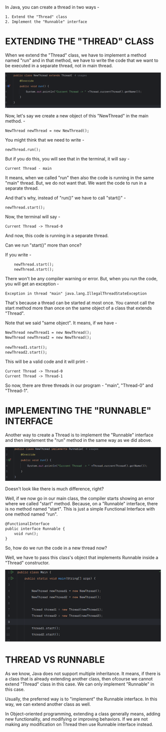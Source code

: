 In Java, you can create a thread in two ways - 

    1. Extend the "Thread" class
    2. Implement the "Runnable" interface

# EXTENDING THE "THREAD" CLASS

When we extend the "Thread" class, we have to implement a method named "run" and in that method, we have to write the code that we want to be executed in a separate thread, not in main thread.

![alt text](image-3.png)

Now, let's say we create a new object of this "NewThread" in the main method. -

    NewThread newThread = new NewThread();

You might think that we need to write - 

    newThread.run();

But if you do this, you will see that in the terminal, it will say - 

    Current Thread - main

It means, when we called "run" then also the code is running in the same "main" thread. But, we do not want that. We want the code to run in a separate thread.

And that's why, instead of "run()" we have to call "start()" - 

    newThread.start();

Now, the terminal will say - 

    Current Thread -> Thread-0

And now, this code is running in a separate thread.

Can we run "start()" more than once?

If you write -

        newThread.start();
        newThread.start();

There won't be any compiler warning or error. But, when you run the code, you will get an exception - 

    Exception in thread "main" java.lang.IllegalThreadStateException

That's because a thread can be started at most once. You cannot call the start method more than once on the same object of a class that extends "Thread".

Note that we said "same object". It means, if we have - 

    NewThread newThread1 = new NewThread();
    NewThread newThread2 = new NewThread();
    
    newThread1.start();
    newThread2.start();

This will be a valid code and it will print -

    Current Thread -> Thread-0
    Current Thread -> Thread-1

So now, there are three threads in our program - "main", "Thread-0" and "Thread-1".


# IMPLEMENTING THE "RUNNABLE" INTERFACE

Another way to create a Thread is to implement the "Runnable" interface and then implement the "run" method in the same way as we did above.

![alt text](image-2.png)

Doesn't look like there is much difference, right?

Well, if we now go in our main class, the compiler starts showing an error where we called "start" method. Because, on a "Runnable" interface, there is no method named "start". This is just a simple Functional Interface with one method named "run".

    @FunctionalInterface
    public interface Runnable {
        void run();
    }

So, how do we run the code in a new thread now?

Well, we have to pass this class's object that implements Runnable inside a "Thread" constructor.

![alt text](image-1.png)

# THREAD VS RUNNABLE

As we know, Java does not support multiple inheritance. It means, if there is a class that is already extending another class, then ofcourse we cannot extend "Thread" class in this case. We can only implement "Runnable" in this case.

Usually, the preferred way is to "implement" the Runnable interface. In this way, we can extend another class as well.

In Object-oriented programming, extending a class generally means, adding new functionality, and modifying or improving behaviors. If we are not making any modification on Thread then use Runnable interface instead.

